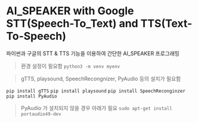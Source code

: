 # AI_SPEAKER with Google STT(Speech-To_Text) and TTS(Text-To-Speech) 

파이썬과 구글의 STT & TTS 기능을 이용하여 간단한 AI_SPEAKER 프로그래밍

> 환경 설정이 필요함 
`python3 -m venv myenv`

> gTTS, playsound, SpeechRecongnizer, PyAudio 등의 설치가 필요함

`pip install gTTS`
`pip install playsound`
`pip install SpeechReconginzer`
`pip install PyAudio`
> PyAudio 가 설치되지 않을 경우 아래가 필요
`sudo apt-get install portaudio49-dev`


